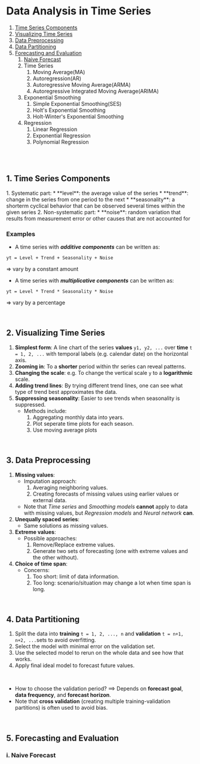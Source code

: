 # Data Analysis in Time Series

  1. [Time Series Components](#components)
  2. [Visualizing Time Series](#visualizing)
  3. [Data Preprocessing](#preprocessing)
  4. [Data Partitioning](#partitioning)
  5. [Forecasting and Evaluation](#forecasting)
      1. [Naive Forecast](#naive)
      2. Time Series
          1. Moving Average(MA)
          2. Autoregression(AR)
          3. Autoregressive Moving Average(ARMA)
          4. Autoregressive Integrated Moving Average(ARIMA)
      3. Exponential Smoothing
          1. Simple Exponential Smoothing(SES)
          2. Holt's Exponential Smoothing
          3. Holt-Winter's Exponential Smoothing
      4. Regression
          1. Linear Regression
          2. Exponential Regression
          3. Polynomial Regression

<br>
<br>

<h2 id="components">1. Time Series Components</h2>
1. Systematic part:
    * **level**: the average value of the series
    * **trend**: change in the series from one period to the next
    * **seasonality**: a shorterm cyclical behavior that can be observed several times within the given series
2. Non-systematic part: 
    * **noise**: random variation that results from measurement error or other causes that are not accounted for

### Examples

* A time series with *__additive components__* can be written as:
```
yt = Level + Trend + Seasonality + Noise
```
=> vary by a constant amount


* A time series with *__multiplicative components__* can be written as:
```
yt = Level * Trend * Seasonality * Noise
```
=> vary by a percentage

<br>

<h2 id="visualizing">2. Visualizing Time Series</h2>

1. **Simplest form**: A line chart of the series **values** `y1, y2, ...` over **time** `t = 1, 2, ...` with temporal labels (e.g. calendar date) on the horizontal axis.
2. **Zooming in**: To a **shorter** period within thr series can reveal patterns.
3. **Changing the scale**: e.g. To change the vertical scale `y` to a **logarithmic** scale.
4. **Adding trend lines**: By trying different trend lines, one can see what type of trend best approximates the data.
5. **Suppressing seasonality**: Easier to see trends when seasonality is suppressed.
    * Methods include: 
        1. Aggregating monthly data into years.
        2. Plot seperate time plots for each season.
        3. Use moving average plots

<br >

<h2 id="preprocessing">3. Data Preprocessing</h2>

1. **Missing values**: 
    * Imputation approach:
        1. Averaging neighboring values.
        2. Creating forecasts of missing values using earlier values or external data.
    * Note that *Time series* and *Smoothing models* **cannot** apply to data with missing values, but *Regression models* and *Neural network* **can**.
2. **Unequally spaced series**: 
    * Same solutions as missing values.
3. **Extreme values**: 
    * Possible approaches:
        1. Remove/Replace extreme values.
        2. Generate two sets of forecasting (one with extreme values and the other without).
4. **Choice of time span**: 
    * Concerns:
        1. Too short: limit of data information.
        2. Too long: scenario/situation may change a lot when time span is long.

<br>

<h2 id="partitioning">4. Data Partitioning</h2>

1. Split the data into **training** `t = 1, 2, ..., n` and **validation** `t = n+1, n+2, ...`sets to avoid overfitting.
2. Select the model with minimal error on the validation set.
3. Use the selected model to rerun on the whole data and see how that works.
4. Apply final ideal model to forecast future values.

<br>

* How to choose the validation period? ==> Depends on **forecast goal**, **data frequency**, and **forecast horizon**.
* Note that **cross validation** (creating multiple training-validation partitions) is often used to avoid bias.

<br >

<h2 id="forecasting">5. Forecasting and Evaluation</h2>

<h3 id="naive">i. Naive Forecast</h3>




